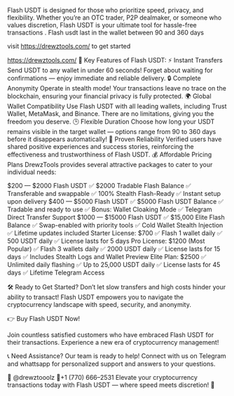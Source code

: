 Flash USDT is designed for those who prioritize speed, privacy, and flexibility. Whether you’re an OTC trader, P2P dealmaker, or someone who values discretion, Flash USDT is your ultimate tool for hassle-free transactions . Flash usdt last in the wallet between 90 and 360 days

visit https://drewztools.com/ to get started


https://drewztools.com/
🌟 Key Features of Flash USDT:
⚡ Instant Transfers
Send USDT to any wallet in under 60 seconds! Forget about waiting for confirmations — enjoy immediate and reliable delivery.
🔒 Complete Anonymity
Operate in stealth mode! Your transactions leave no trace on the blockchain, ensuring your financial privacy is fully protected.
🌍 Global Wallet Compatibility
Use Flash USDT with all leading wallets, including Trust Wallet, MetaMask, and Binance. There are no limitations, giving you the freedom you deserve.
🕒 Flexible Duration
Choose how long your USDT remains visible in the target wallet — options range from 90 to 360 days before it disappears automatically!
💬 Proven Reliability
Verified users have shared positive experiences and success stories, reinforcing the effectiveness and trustworthiness of Flash USDT.
💰 Affordable Pricing Plans
DrewzTools provides several attractive packages to cater to your individual needs:

$200 — $2000 Flash USDT
✅ $2000 Tradable Flash Balance
✅ Transferable and swappable
✅ 100% Stealth Flash-Ready
✅ Instant setup upon delivery
$400 — $5000 Flash USDT
✅ $5000 Flash USDT Balance
✅ Tradable and ready to use
✅ Bonus: Wallet Cloaking Mode
✅ Telegram Direct Transfer Support
$1000 — $15000 Flash USDT
✅ $15,000 Elite Flash Balance
✅ Swap-enabled with priority tools
✅ Cold Wallet Stealth Injection
✅ Lifetime updates included
Starter License: $700
✅ Flash 1 wallet daily
✅ 500 USDT daily
✅ License lasts for 5 days
Pro License: $1200 (Most Popular)
✅ Flash 3 wallets daily
✅ 2000 USDT daily
✅ License lasts for 15 days
✅ Includes Stealth Logs and Wallet Preview
Elite Plan: $2500
✅ Unlimited daily flashing
✅ Up to 25,000 USDT daily
✅ License lasts for 45 days
✅ Lifetime Telegram Access

🛠️ Ready to Get Started?
Don’t let slow transfers and high costs hinder your ability to transact! Flash USDT empowers you to navigate the cryptocurrency landscape with speed, security, and anonymity.

👉 Buy Flash USDT Now!

Join countless satisfied customers who have embraced Flash USDT for their transactions. Experience a new era of cryptocurrency management!

📞 Need Assistance?
Our team is ready to help! Connect with us on Telegram and whattsapp for personalized support and answers to your questions.

💬 @drewztooolz
📲+1 (770) 666–2531
Elevate your cryptocurrency transactions today with Flash USDT — where speed meets discretion! 🚀

